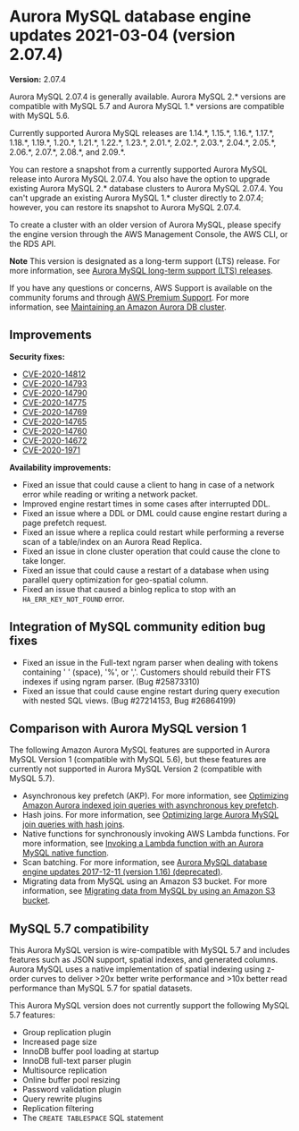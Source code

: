 # Aurora MySQL database engine updates 2021\-03\-04 \(version 2\.07\.4\)<a name="AuroraMySQL.Updates.2074"></a>

**Version:** 2\.07\.4

Aurora MySQL 2\.07\.4 is generally available\. Aurora MySQL 2\.\* versions are compatible with MySQL 5\.7 and Aurora MySQL 1\.\* versions are compatible with MySQL 5\.6\.

 Currently supported Aurora MySQL releases are 1\.14\.\*, 1\.15\.\*, 1\.16\.\*, 1\.17\.\*, 1\.18\.\*, 1\.19\.\*, 1\.20\.\*, 1\.21\.\*, 1\.22\.\*, 1\.23\.\*, 2\.01\.\*, 2\.02\.\*, 2\.03\.\*, 2\.04\.\*, 2\.05\.\*, 2\.06\.\*, 2\.07\.\*, 2\.08\.\*, and 2\.09\.\*\. 

 You can restore a snapshot from a currently supported Aurora MySQL release into Aurora MySQL 2\.07\.4\. You also have the option to upgrade existing Aurora MySQL 2\.\* database clusters to Aurora MySQL 2\.07\.4\. You can't upgrade an existing Aurora MySQL 1\.\* cluster directly to 2\.07\.4; however, you can restore its snapshot to Aurora MySQL 2\.07\.4\. 

 To create a cluster with an older version of Aurora MySQL, please specify the engine version through the AWS Management Console, the AWS CLI, or the RDS API\. 

**Note**  <a name="lts_notice_2074"></a>
 This version is designated as a long\-term support \(LTS\) release\. For more information, see [Aurora MySQL long\-term support \(LTS\) releases](AuroraMySQL.Updates.Versions.md#AuroraMySQL.Updates.LTS)\. 

If you have any questions or concerns, AWS Support is available on the community forums and through [AWS Premium Support](http://aws.amazon.com/support)\. For more information, see [Maintaining an Amazon Aurora DB cluster](USER_UpgradeDBInstance.Maintenance.md)\.

## Improvements<a name="AuroraMySQL.Updates.2074.Improvements"></a>

 **Security fixes:** 
+ [CVE\-2020\-14812](https://cve.mitre.org/cgi-bin/cvename.cgi?name=CVE-2020-14812)
+ [CVE\-2020\-14793](https://cve.mitre.org/cgi-bin/cvename.cgi?name=CVE-2020-14793)
+ [CVE\-2020\-14790](https://cve.mitre.org/cgi-bin/cvename.cgi?name=CVE-2020-14790)
+ [CVE\-2020\-14775](https://cve.mitre.org/cgi-bin/cvename.cgi?name=CVE-2020-14775)
+ [CVE\-2020\-14769](https://cve.mitre.org/cgi-bin/cvename.cgi?name=CVE-2020-14769)
+ [CVE\-2020\-14765](https://cve.mitre.org/cgi-bin/cvename.cgi?name=CVE-2020-14765)
+ [CVE\-2020\-14760](https://cve.mitre.org/cgi-bin/cvename.cgi?name=CVE-2020-14760)
+ [CVE\-2020\-14672](https://cve.mitre.org/cgi-bin/cvename.cgi?name=CVE-2020-14672)
+ [CVE\-2020\-1971](https://cve.mitre.org/cgi-bin/cvename.cgi?name=CVE-2020-1971)

 **Availability improvements:** 
+  Fixed an issue that could cause a client to hang in case of a network error while reading or writing a network packet\. 
+  Improved engine restart times in some cases after interrupted DDL\. 
+  Fixed an issue where a DDL or DML could cause engine restart during a page prefetch request\. 
+  Fixed an issue where a replica could restart while performing a reverse scan of a table/index on an Aurora Read Replica\. 
+  Fixed an issue in clone cluster operation that could cause the clone to take longer\. 
+  Fixed an issue that could cause a restart of a database when using parallel query optimization for geo\-spatial column\. 
+  Fixed an issue that caused a binlog replica to stop with an `HA_ERR_KEY_NOT_FOUND` error\. 

## Integration of MySQL community edition bug fixes<a name="AuroraMySQL.Updates.2074.Patches"></a>
+  Fixed an issue in the Full\-text ngram parser when dealing with tokens containing ' ' \(space\), '%', or ','\. Customers should rebuild their FTS indexes if using ngram parser\. \(Bug \#25873310\) 
+  Fixed an issue that could cause engine restart during query execution with nested SQL views\. \(Bug \#27214153, Bug \#26864199\) 

## Comparison with Aurora MySQL version 1<a name="AuroraMySQL.Updates.2074.Compare56"></a>

The following Amazon Aurora MySQL features are supported in Aurora MySQL Version 1 \(compatible with MySQL 5\.6\), but these features are currently not supported in Aurora MySQL Version 2 \(compatible with MySQL 5\.7\)\.
+ Asynchronous key prefetch \(AKP\)\. For more information, see [Optimizing Amazon Aurora indexed join queries with asynchronous key prefetch](AuroraMySQL.BestPractices.md#Aurora.BestPractices.AKP)\.
+ Hash joins\. For more information, see [Optimizing large Aurora MySQL join queries with hash joins](AuroraMySQL.BestPractices.md#Aurora.BestPractices.HashJoin)\.
+ Native functions for synchronously invoking AWS Lambda functions\. For more information, see [Invoking a Lambda function with an Aurora MySQL native function](AuroraMySQL.Integrating.Lambda.md#AuroraMySQL.Integrating.NativeLambda)\.
+ Scan batching\. For more information, see [Aurora MySQL database engine updates 2017\-12\-11 \(version 1\.16\) \(deprecated\)](AuroraMySQL.Updates.20171211.md)\.
+ Migrating data from MySQL using an Amazon S3 bucket\. For more information, see [Migrating data from MySQL by using an Amazon S3 bucket](AuroraMySQL.Migrating.ExtMySQL.md#AuroraMySQL.Migrating.ExtMySQL.S3)\.

## MySQL 5\.7 compatibility<a name="AuroraMySQL.Updates.2074.Compatibility"></a>

This Aurora MySQL version is wire\-compatible with MySQL 5\.7 and includes features such as JSON support, spatial indexes, and generated columns\. Aurora MySQL uses a native implementation of spatial indexing using z\-order curves to deliver >20x better write performance and >10x better read performance than MySQL 5\.7 for spatial datasets\.

This Aurora MySQL version does not currently support the following MySQL 5\.7 features:
+ Group replication plugin
+ Increased page size
+ InnoDB buffer pool loading at startup
+ InnoDB full\-text parser plugin
+ Multisource replication
+ Online buffer pool resizing
+ Password validation plugin
+ Query rewrite plugins
+ Replication filtering
+ The `CREATE TABLESPACE` SQL statement